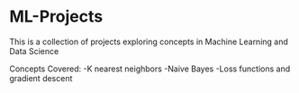 # ML-Projects
This is a collection of projects exploring concepts in Machine Learning and Data Science

Concepts Covered:
-K nearest neighbors 
-Naive Bayes
-Loss functions and gradient descent
